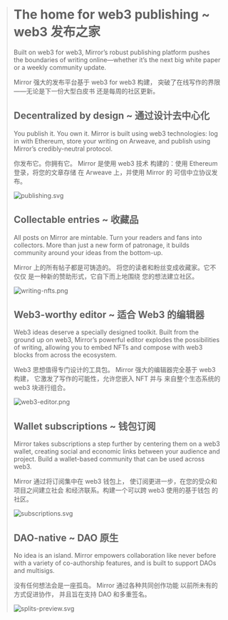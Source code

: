 
[use-test-cxl]: https://www.chengxulvtu.com/mirror-use
[mirror.xyz]: https://mirror.xyz

> # The home for web3 publishing ~ web3 发布之家
> 
> Built on web3 for web3, Mirror’s
>  robust publishing platform pushes
>  the boundaries of writing online—whether
>  it’s the next big white paper or
>  a weekly community update.
> 
> Mirror 强大的发布平台基于 web3 for web3 构建，
> 突破了在线写作的界限——无论是下一份大型白皮书
> 还是每周的社区更新。 
> 
> 
> 
> ## Decentralized by design ~ 通过设计去中心化
> 
> You publish it. You own it. Mirror is
>  built using web3 technologies: log in
>  with Ethereum, store your writing on
>  Arweave, and publish using Mirror’s
>  credibly-neutral protocol.
> 
> 你发布它。你拥有它。 Mirror 是使用 web3 技术
> 构建的：使用 Ethereum 登录，将您的文章存储
> 在 Arweave 上，并使用 Mirror 的
> 可信中立协议发布。
> 
> [pic::publishing.svg-ol]: https://mirror.xyz/vectors/publishing.svg
> [pic::publishing.svg]: ./.pics/publishing.svg
> 
> ![publishing.svg][pic::publishing.svg-ol]
> 
> ## Collectable entries ~ 收藏品
> 
> All posts on Mirror are mintable.
>  Turn your readers and fans into
>  collectors. More than just a new
>  form of patronage, it builds community
>  around your ideas from the bottom-up.
> 
> Mirror 上的所有帖子都是可铸造的。
> 将您的读者和粉丝变成收藏家。它不仅仅
> 是一种新的赞助形式，它自下而上地围绕
> 您的想法建立社区。
> 
> [pic::writing-nfts.png-ol]: https://mirror.xyz/_next/image?url=%2Fimages%2Fwriting-nfts.png&w=1080&q=75
> [pic::writing-nfts.png]: ./.pics/writing-nfts.png
> 
> ![writing-nfts.png][pic::writing-nfts.png-ol]
> 
> ## Web3-worthy editor ~ 适合 Web3 的编辑器
> 
> Web3 ideas deserve a specially designed
>  toolkit. Built from the ground up on
>  web3, Mirror’s powerful editor explodes
>  the possibilities of writing, allowing
>  you to embed NFTs and compose with
>  web3 blocks from across the ecosystem.
> 
> Web3 思想值得专门设计的工具包。
>  Mirror 强大的编辑器完全基于 web3 构建，
> 它激发了写作的可能性，允许您嵌入 NFT 并与
> 来自整个生态系统的 web3 块进行组合。
> 
> [pic::web3-editor.png-ol]: https://mirror.xyz/_next/image?url=%2Fimages%2Fweb3-editor.png&w=1080&q=75
> [pic::web3-editor.png]: ./.pics/web3-editor.png
> 
> ![web3-editor.png][pic::web3-editor.png-ol]
> 
> ## Wallet subscriptions ~ 钱包订阅
> 
> Mirror takes subscriptions a step
>  further by centering them on a web3
>  wallet, creating social and economic
>  links between your audience and project.
>  Build a wallet-based community that
>  can be used across web3.
> 
> Mirror 通过将订阅集中在 web3 钱包上，
> 使订阅更进一步，在您的受众和项目之间建立社会
> 和经济联系。构建一个可以跨 web3 使用的基于钱包
> 的社区。
> 
> [pic::subscriptions.svg-ol]: https://mirror.xyz/vectors/subscriptions.svg
> [pic::subscriptions.svg]: ./.pics/subscriptions.svg
> 
> ![subscriptions.svg][pic::subscriptions.svg-ol]
> 
> ## DAO-native ~ DAO 原生
> 
> No idea is an island.
>  Mirror empowers collaboration like
>  never before with a variety of
>  co-authorship features, and is
>  built to support DAOs and multisigs.
> 
> 没有任何想法会是一座孤岛。
>  Mirror 通过各种共同创作功能
> 以前所未有的方式促进协作，
> 并且旨在支持 DAO 和多重签名。
> 
> [pic::splits-preview.svg-ol]: https://mirror.xyz/vectors/splits-preview.svg
> [pic::splits-preview.svg]: ./.pics/splits-preview.svg
> 
> ![splits-preview.svg][pic::splits-preview.svg-ol]
> 



